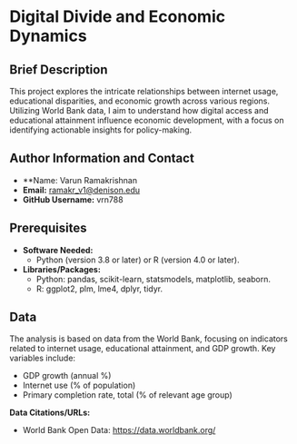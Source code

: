 # Digital Divide and Economic Dynamics

## Brief Description
This project explores the intricate relationships between internet usage, educational disparities, and economic growth across various regions. Utilizing World Bank data, I aim to understand how digital access and educational attainment influence economic development, with a focus on identifying actionable insights for policy-making.

## Author Information and Contact
- **Name: Varun Ramakrishnan
- **Email:** ramakr_v1@denison.edu
- **GitHub Username:** vrn788

## Prerequisites
- **Software Needed:**
  - Python (version 3.8 or later) or R (version 4.0 or later).
- **Libraries/Packages:**
  - Python: pandas, scikit-learn, statsmodels, matplotlib, seaborn.
  - R: ggplot2, plm, lme4, dplyr, tidyr.


## Data
The analysis is based on data from the World Bank, focusing on indicators related to internet usage, educational attainment, and GDP growth. Key variables include:
- GDP growth (annual %)
- Internet use (% of population)
- Primary completion rate, total (% of relevant age group)

**Data Citations/URLs:**
- World Bank Open Data: https://data.worldbank.org/
